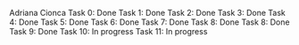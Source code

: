 Adriana Cionca
Task 0: Done
Task 1: Done
Task 2: Done
Task 3: Done
Task 4: Done
Task 5: Done
Task 6: Done
Task 7: Done
Task 8: Done
Task 8: Done
Task 9: Done
Task 10: In progress
Task 11: In progress
